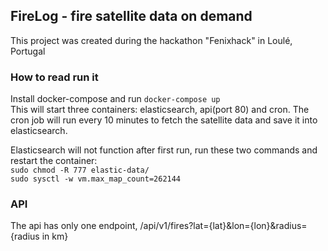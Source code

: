 ## FireLog - fire satellite data on demand
This project was created during the hackathon "Fenixhack" in Loulé, Portugal

### How to read run it
Install docker-compose and run `docker-compose up`  
This will start three containers: elasticsearch, api(port 80) and cron. The cron job will run every 10 minutes to fetch the satellite data and save it into elasticsearch.

Elasticsearch will not function after first run, run these two commands and restart the container:  
`sudo chmod -R 777 elastic-data/`  
`sudo sysctl -w vm.max_map_count=262144`

### API
The api has only one endpoint, /api/v1/fires?lat={lat}&lon={lon}&radius={radius in km}
